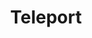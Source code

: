 ---
title: "Teleport"
index: "teleport"
permalink: /spells/teleport/
tags:
  - Spell
  - 7th Level
  - Conjuration
available_for:
  - Bard
  - Sorcerer
  - Wizard
level: "7th Level"
school: "Conjuration"
range: "10 ft"
area: "10 ft"
shape: "Cube"
comp:
  - V
description: |
  This spell instantly transports you and up to eight willing creatures of your choice that you can see within range, or a single object that you can see within range, to a destination you select. If you target an object, it must be able to fit entirely inside a 10-foot cube, and it can't be held or carried by an unwilling creature.

  The destination you choose must be known to you, and it must be on the same plane of existence as you. Your familiarity with the destination determines whether you arrive there successfully. The GM rolls d100 and consults the table.

  | Familiarity | Mishap | Similar Area | Off Target | On Target |
  | :--- | :--- | :--- | :--- | :--- |
  | Permanent circle | -- | -- | -- | 01-100 |
  | Associated object | -- | -- | -- | 01-100 |
  | Very familiar | 01-05 | 06-13 | 14-24 | 25-100 |
  | Seen casually | 01-33 | 34-43 | 44-53 | 54-100 |
  | Viewed once | 01-43 | 44-53 | 54-73 | 74-100 |
  | Description | 01-43 | 44-53 | 54-73 | 74-100 |
  | False destination | 01-50 | 51-100 | -- | -- |

  ***Familiarity.*** "Permanent circle" means a permanent teleportation circle whose sigil sequence you know.

  "Associated object" means that you possess an object taken from the desired destination within the last six months, such as a book from a wizard's library, bed linen from a royal suite, or a chunk of marble from a lich's secret tomb.

  "Very familiar" is a place you have been very often, a place you have carefully studied, or a place you can see when you cast the spell.

  "Seen casually" is someplace you have seen more than once but with which you aren't very familiar.

  "Viewed once" is a place you have seen once, possibly using magic.

  "Description" is a place whose location and appearance you know through someone else's description, perhaps from a map.

  "False destination" is a place that doesn't exist. Perhaps you tried to scry an enemy's sanctum but instead viewed an illusion, or you are attempting to teleport to a familiar location that no longer exists.

  ***On Target.*** You and your group (or the target object) appear where you want to.

  ***Off Target.*** You and your group (or the target object) appear a random distance away from the destination in a random direction. Distance off target is 1d10 x 1d10 percent of the distance that was to be traveled. For example, if you tried to travel 120 miles, landed off target, and rolled a 5 and 3 on the two d10s, then you would be off target by 15 percent, or 18 miles. The GM determines the direction off target randomly by rolling a d8 and designating 1 as north, 2 as northeast, 3 as east, and so on around the points of the compass.  If you were teleporting to a coastal city and wound up 18 miles out at sea, you could be in trouble.

  ***Similar Area.*** You and your group (or the target object) wind up in a different area that's visually or thematically similar to the target area. If you are heading for your home laboratory, for example, you might wind up in another wizard's laboratory or in an alchemical supply shop that has many of the same tools and implements as your laboratory. Generally, you appear in the closest similar place, but since the spell has no range limit, you could conceivably wind up anywhere on the plane.

  ***Mishap.*** The spell's unpredictable magic results in a difficult journey. Each teleporting creature (or the target object) takes 3d10 force damage, and the GM rerolls on the table to see where you wind up (multiple mishaps can occur, dealing damage each time).
excerpt: "This spell instantly transports you and up to eight willing creatures of your choice that you can see within range, or a single object that you can see within range, to a destination you select."
source: "Basic Rules"
---